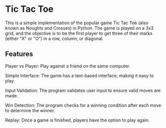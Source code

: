 # Tic Tac Toe
This is a simple implementation of the popular game Tic Tac Toe (also known as Noughts and Crosses) in Python. The game is played on a 3x3 grid, and the objective is to be the first player to get three of their marks (either "X" or "O") in a row, column, or diagonal.

## Features

Player vs Player: Play against a friend on the same computer.

Simple Interface: The game has a text-based interface, making it easy to play.

Input Validation: The program validates user input to ensure valid moves are made.

Win Detection: The program checks for a winning condition after each move to determine the winner.

Replay: Once a game is finished, players have the option to play again.
